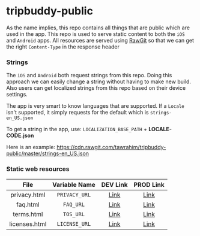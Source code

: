 # tripbuddy-public

As the name implies, this repo contains all things that are public which are used in the app. This repo is used to serve static content to both the `iOS` and `Android` apps. All resources are served using [RawGit](https://rawgit.com/) so that we can get the right `Content-Type` in the response header

### Strings
The `iOS` and `Android` both request strings from this repo. Doing this approach we can easily change a string without having to make new build. Also users can get localized strings from this repo based on their device settings. 

The app is very smart to know languages that are supported. If a `Locale` isn't supported, it simply requests for the default which is `strings-en_US.json`

To get a string in the app, use: `LOCALIZATION_BASE_PATH` + **LOCALE-CODE.json**

Here is an example: https://cdn.rawgit.com/tawrahim/tripbuddy-public/master/strings-en_US.json

### Static web resources
| File          | Variable Name  | DEV Link  | PROD Link        |
|:-------------:|:-------------:|:-------------:|:-------------:|
| privacy.html | `PRIVACY_URL` | [Link](https://rawgit.com/tawrahim/tripbuddy-public/master/privacy.html) | [Link](https://cdn.rawgit.com/tawrahim/tripbuddy-public/master/privacy.html) |
| faq.html | `FAQ_URL` | [Link](https://rawgit.com/tawrahim/tripbuddy-public/master/faq.html) | [Link](https://cdn.rawgit.com/tawrahim/tripbuddy-public/master/faq.html) |
| terms.html | `TOS_URL` | [Link](https://rawgit.com/tawrahim/tripbuddy-public/master/terms.html) | [Link](https://cdn.rawgit.com/tawrahim/tripbuddy-public/master/terms.html) |
| licenses.html | `LICENSE_URL` | [Link](https://rawgit.com/tawrahim/tripbuddy-public/master/licenses.html) | [Link](https://cdn.rawgit.com/tawrahim/tripbuddy-public/master/licenses.html) |
